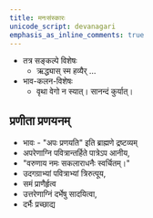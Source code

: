 ```yaml
---  
title: मनःसंस्कारः  
unicode_script: devanagari  
emphasis_as_inline_comments: true
---  
```



- तत्र सङ्कल्पे विशेषः
  - ऋद्ध्यास् स्म हव्यैर् …
- भाव-कलन-विशेषः
  - वृथा वेगो न स्यात्। सानन्दं कुर्यात्।

## प्रणीता प्रणयनम्
- भावः - "अपः प्रणयति" इति ब्राह्मणे द्रष्टव्यम्
- अपरेणाग्नि पवित्रान्तर्हिते पात्रेऽप आनीय,
- "वरुणाय नमः सकलाराधनैः स्वर्चितम्।"
- उदगग्राभ्यां पवित्राभ्यां त्रिरुत्पूय,
- समं प्राणैर्हृत्व
- उत्तरेणाग्निं दर्भेषु सादयित्वा,
- दर्भैः प्रच्छाद्य
